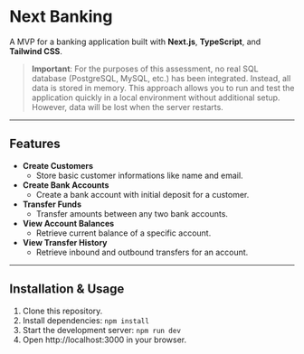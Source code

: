 # Next Banking

A MVP for a banking application built with **Next.js**, **TypeScript**, and **Tailwind CSS**.

> **Important**: For the purposes of this assessment, no real SQL database (PostgreSQL, MySQL, etc.) has been integrated.
> Instead, all data is stored in memory. This approach allows you to run and test the application quickly in a local environment without additional setup. However, data will be lost when the server restarts.

---

## Features

- **Create Customers**
  - Store basic customer informations like name and email.
- **Create Bank Accounts**
  - Create a bank account with initial deposit for a customer.
- **Transfer Funds**
  - Transfer amounts between any two bank accounts.
- **View Account Balances**
  - Retrieve current balance of a specific account.
- **View Transfer History**
  - Retrieve inbound and outbound transfers for an account.

---

## Installation & Usage

1. Clone this repository.
2. Install dependencies:
   `npm install`
3. Start the development server:
   `npm run dev`
4. Open http://localhost:3000 in your browser.
